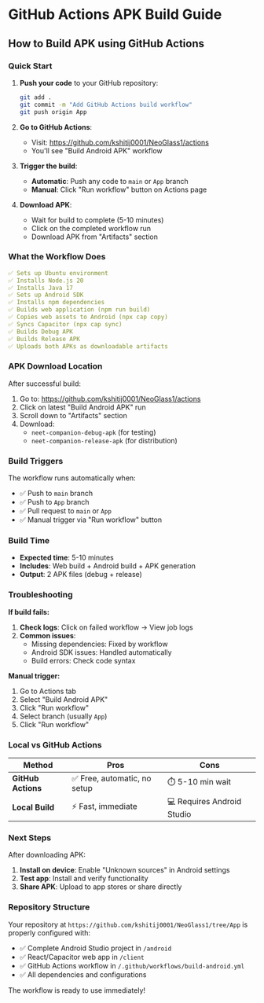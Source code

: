 # GitHub Actions APK Build Guide

## How to Build APK using GitHub Actions

### Quick Start

1. **Push your code** to your GitHub repository:
   ```bash
   git add .
   git commit -m "Add GitHub Actions build workflow"
   git push origin App
   ```

2. **Go to GitHub Actions**:
   - Visit: https://github.com/kshitij0001/NeoGlass1/actions
   - You'll see "Build Android APK" workflow

3. **Trigger the build**:
   - **Automatic**: Push any code to `main` or `App` branch
   - **Manual**: Click "Run workflow" button on Actions page

4. **Download APK**:
   - Wait for build to complete (5-10 minutes)
   - Click on the completed workflow run
   - Download APK from "Artifacts" section

### What the Workflow Does

```yaml
✅ Sets up Ubuntu environment
✅ Installs Node.js 20
✅ Installs Java 17
✅ Sets up Android SDK
✅ Installs npm dependencies
✅ Builds web application (npm run build)
✅ Copies web assets to Android (npx cap copy)
✅ Syncs Capacitor (npx cap sync)
✅ Builds Debug APK
✅ Builds Release APK
✅ Uploads both APKs as downloadable artifacts
```

### APK Download Location

After successful build:

1. Go to: https://github.com/kshitij0001/NeoGlass1/actions
2. Click on latest "Build Android APK" run
3. Scroll down to "Artifacts" section
4. Download:
   - `neet-companion-debug-apk` (for testing)
   - `neet-companion-release-apk` (for distribution)

### Build Triggers

The workflow runs automatically when:
- ✅ Push to `main` branch
- ✅ Push to `App` branch  
- ✅ Pull request to `main` or `App`
- ✅ Manual trigger via "Run workflow" button

### Build Time

- **Expected time**: 5-10 minutes
- **Includes**: Web build + Android build + APK generation
- **Output**: 2 APK files (debug + release)

### Troubleshooting

**If build fails:**

1. **Check logs**: Click on failed workflow → View job logs
2. **Common issues**:
   - Missing dependencies: Fixed by workflow
   - Android SDK issues: Handled automatically
   - Build errors: Check code syntax

**Manual trigger:**
1. Go to Actions tab
2. Select "Build Android APK"
3. Click "Run workflow"
4. Select branch (usually `App`)
5. Click "Run workflow"

### Local vs GitHub Actions

| Method | Pros | Cons |
|--------|------|------|
| **GitHub Actions** | ✅ Free, automatic, no setup | ⏱️ 5-10 min wait |
| **Local Build** | ⚡ Fast, immediate | 💻 Requires Android Studio |

### Next Steps

After downloading APK:
1. **Install on device**: Enable "Unknown sources" in Android settings
2. **Test app**: Install and verify functionality
3. **Share APK**: Upload to app stores or share directly

### Repository Structure

Your repository at `https://github.com/kshitij0001/NeoGlass1/tree/App` is properly configured with:
- ✅ Complete Android Studio project in `/android`
- ✅ React/Capacitor web app in `/client`
- ✅ GitHub Actions workflow in `/.github/workflows/build-android.yml`
- ✅ All dependencies and configurations

The workflow is ready to use immediately!